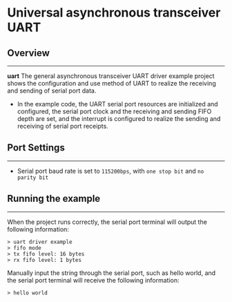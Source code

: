 # Universal asynchronous transceiver UART
## Overview
***
**uart** The general asynchronous transceiver UART driver example project shows the configuration and use method of UART to realize the receiving and sending of serial port data.
- In the example code, the UART serial port resources are initialized and configured, the serial port clock and the receiving and sending FIFO depth are set, and the interrupt is configured to realize the sending and receiving of serial port receipts.

## Port Settings
***
- Serial port baud rate is set to ``115200bps``, with ``one stop bit`` and ``no parity bit``

## Running the example
***
When the project runs correctly, the serial port terminal will output the following information:
```
> uart driver example
> fifo mode
> tx fifo level: 16 bytes
> rx fifo level: 1 bytes
```
Manually input the string through the serial port, such as hello world, and the serial port terminal will receive the following information:
```
> hello world
```